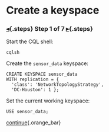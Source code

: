 <div class="top">

# Create a keyspace
### [◂](command:katapod.loadPage?intro){.steps} Step 1 of 7 [▸](command:katapod.loadPage?step2){.steps}
</div>

Start the CQL shell:
```
cqlsh
```

Create the `sensor_data` keyspace:
```
CREATE KEYSPACE sensor_data
WITH replication = {
  'class': 'NetworkTopologyStrategy', 
  'DC-Houston': 1 };
```

Set the current working keyspace:
```
USE sensor_data;
```

[continue](command:katapod.loadPage?step2){.orange_bar}